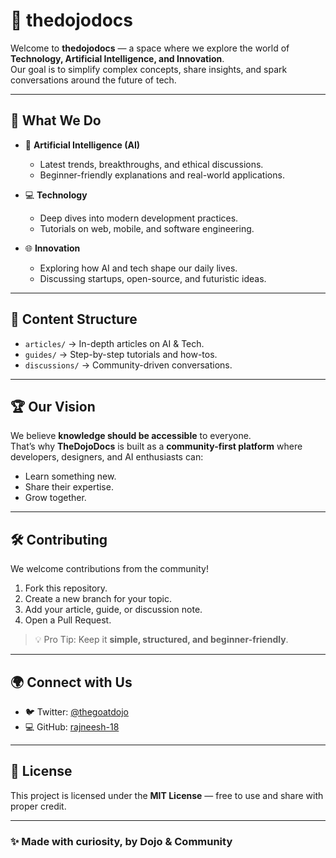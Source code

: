 # 🥋 thedojodocs  

Welcome to **thedojodocs** — a space where we explore the world of **Technology, Artificial Intelligence, and Innovation**.  
Our goal is to simplify complex concepts, share insights, and spark conversations around the future of tech.  

---

## 🚀 What We Do  

- 🧠 **Artificial Intelligence (AI)**  
  - Latest trends, breakthroughs, and ethical discussions.  
  - Beginner-friendly explanations and real-world applications.  

- 💻 **Technology**  
  - Deep dives into modern development practices.  
  - Tutorials on web, mobile, and software engineering.  

- 🌐 **Innovation**  
  - Exploring how AI and tech shape our daily lives.  
  - Discussing startups, open-source, and futuristic ideas.  

---

## 📂 Content Structure  

- `articles/` → In-depth articles on AI & Tech.  
- `guides/` → Step-by-step tutorials and how-tos.  
- `discussions/` → Community-driven conversations.  

---

## 🏆 Our Vision  

We believe **knowledge should be accessible** to everyone.  
That’s why **TheDojoDocs** is built as a **community-first platform** where developers, designers, and AI enthusiasts can:  
- Learn something new.  
- Share their expertise.  
- Grow together.  

---

## 🛠 Contributing  

We welcome contributions from the community!  
1. Fork this repository.  
2. Create a new branch for your topic.  
3. Add your article, guide, or discussion note.  
4. Open a Pull Request.  

> 💡 Pro Tip: Keep it **simple, structured, and beginner-friendly**.  

---

## 🌍 Connect with Us  

- 🐦 Twitter: [@thegoatdojo](https://twitter.com/xrajneeshdojo)  
- 💻 GitHub: [rajneesh-18](https://github.com/rajneesh-18)  

---

## 📜 License  

This project is licensed under the **MIT License** — free to use and share with proper credit.  

---

### ✨ Made with curiosity, by Dojo & Community
